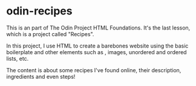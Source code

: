 # odin-recipes

This is an part of The Odin Project HTML Foundations.
It's the last lesson, which is a project called "Recipes".

In this project, I use HTML to create a barebones website using the basic boilerplate and other elements such as <a>, images, unordered and ordered lists, etc. 

The content is about some recipes I've found online, their description, ingredients and even steps!